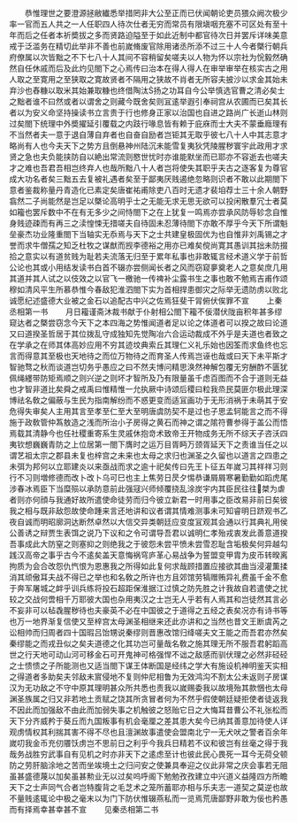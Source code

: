 <!-- { "loadSidebar": true } -->
　　恭惟理世之要澄源拯敝纎悉举措罔非大公至正而已伏闻朝论吏员猥众阙次极少率一官而五人共之一人任职四人待次仕者无穷而常员有限塡咽充塞不可区处有至十年而后之任者本祈奬拔之多而贤路迫隘至于如此近制中都官待次日并罢斥详味美意戒于泛滥务在精切此举非不善也前嵗脩废官除用诸丞所添不过三十人今者槩行朝兵府僚属以次皆黜之不下七八十人其间不容稍留矣嗟夫以人物为怀以宗社为恱毅然确然自任休戚而后及此灼见閤下之心焉传曰治本在得人得人在审举审举在核实古之用人取之至寛用之至狭取之寛故贤者不隔用之狭故不肖者无所容夫披沙以求金其始未弃沙也舂糠以取米其始兼取糠也终借陶汰扬之功耳自今公举慎选官曹之清必矣士之黜者谁不曰然或者以谓舍之则藏今既舍矣则冝逺举遐引奉祠宫从农圃而已矣其长者以为安义命坚持操读书立言贵于行也修身正家以治国也自进之路尚广长逝山林则过矣閤下统理中外奬擢延引覆载之内跂行喙息皆有赖于庇庥而士大夫不蒙垂廕理有不当然者夫一意于退自薄自弃者也自奋自励者岂钜其无取乎彼七八十人中其志意才略尚有人也今夫天下之势方且倒悬神州陆沉未能雪复夷狄凭陵腥秽寰宇此政用才求贤之急也夫负能挟防自以絶出常流则愍世忧时亦谁能默坐而已耶亦不容逝去也嗟夫才之难也吾君吾相岂终弃人也哉所黜八十人者岂将使失其职乎夫古之逐客复为尊官成大功名者矣三黜五去复被礼遇者矣至于鄙夷厌贱遏绝忽略则识者不敢以此期閤下意者鉴裁称量丹青造化已素定矣唐崔祐甫除吏八百时无遗才裴垍荐士三十余人朝野翕然二子尚能然是岂足以槩论高明乎士之无能无求无思无欲可以投闲散羣冗士者莫如籕也罢斥数中不在有无多少之间恃閤下之在上犹复一鸣焉亦尝承风防辱轸念自惟身贱迹疎而有再三之渎惶悚无措嗟夫自待固未忍薄待閤下亦敢不厚乎今天下所谓魁垒豪杰功业隆重閤下当轴实无忝焉与天下之士共建皇极固优为也自惟非刘禹锡之才誉而求牛僧孺之知乏杜牧之谋猷而觊李德裕之用亦已难矣傥尚寛其愚训其拙未防掇拾之意实以有道贫贱为耻若夫流落无归至于累年私事也非敢辄言经术道义学于前哲公论也其或小用结发读书白首不辍亦尝侧闻长者之风而窃窥夣奠老人之意矣庶几用其道并其人试之以伎效之以官飞一檄驰一传禆补尘露书生之事也敢不勉焉吉甫作颂穆如清风平生所慕恭惟今春敌犯淮泗閤下实为首相捍患御灾之际举无遗防虏以败北诚愿纪述盛德大业被之金石以追配古中兴之佐焉狂斐干冐俯伏俟罪不宣
　　上秦丞相第一书
　　月日籕谨斋沐裁书献于仆射相公閤下籕不佞潜伏陇亩积年甚多缪窥达者之槩尝窃念今天下之本四海之势惟闻道者足以论之体道者可以揆之故曰论道又曰道揆圣哲居于其位拨乱守成独知先觉陶冶六合运动裁成不外乎是夫道也者致之在学承之在师其体高妙应用不穷其迹坟典索丘其理仁义礼乐始也因筌而求鱼终也忘言而得意其至极也天地待之而位万物待之而育圣人传焉岂诬也哉或曰天下未平斯才智驰骛之秋而谈道岂切务乎愚应之曰不然夫博问精思涣然神解包覆无穷酬酢不匮犹佩绳纆带防矩焉顺之则兴逆之则坏才智所及乃有限量虽千虑百图而不合于道则无益也才智非道比矣舜之戒禹曰惟精惟一允执厥中诗颂后稷曰粒我烝民莫匪尔极此理深博祛名敎之偏蔽与生民为指南解纷而不惑更变而适冝画功于无形消祸于未萌其于安危得失审矣人主用其言至孝至仁至大至明唐虞防契不是过也子思孟轲能言之而不得施于政敎管仲蒍敖造之浅而所治小子房得之黄石而神之谓之隂符曹参得于盖公而悟焉载其清静今也任社稷重寄系生灵戚休抱竒术致帝王开物成务无所不综天子咨沃四夷钦想巍巍青防之上位居第一閤下膺时之运万目胥眄万颈胥延天下之责谁当任之以谓艺祖太宗之郡县未复也梓宫之未来也太母之求归也渊圣之久留也以道言之四患之未弭为邦何以立耶建炎以来亟战而求之逾十祀矣传曰先王卜征五年嵗习其祥祥习则行不习则増修德而改卜改卜乌可巳也主上焦劳日昃夕惕恭谦屑屑寒暑勤勤如蹈虎尾涉春冰焉臣下当糜殒以承防意前此强冦兴师倾覆挠乱涂炭宇内其臣民往往桀为虐者则亦何顔与我通好故所遣使命徒劳而归今彼立新君一时用事之臣改易非前日矣彼我之相与既非敌怨故使命踵来言还地讲和议者谓其情难测事未可知睿明日跻观书乙夜自诚而明昭廓洞达断然卓然以大信交异类朝廷应变度冝观其会通以行其典礼用侯公善诱之辩贾生表饵之说乃下议和之令可谓导吾君以诚明仁孝殆戎衷发此善意道揆吾事成此大防窒之则塞抑之则绝我之于彼怨未尝平愤未尝雪忍耻含垢极矣何异越勾践汉高帝之事乎古今不逺矣盖天意悔祸穹庐革心易战争为誓盟变甲胄为皮币转暌离拘质为会合改怨仇忾恨为恩惠我之所得如此复何求哉顾措置应接欲其曲当浸灌薫揉消其顽傲耳夫战不得已之举也和名敎之所许也方且郊馆劳犒赠贿异礼费虽千金不愈于奔军屠城之衅乎训兵练将投石超距保淮据江过慎之防先胜之计我故自若遣使之扰较之交战何啻相千万耶彼大国也杂用夷汉之士岂无人乎若有人焉其和岂徒然其言必不妄非可以毡毳腥秽待也夫豪英不必在中国彼之于道得之五经之表矣况亦有诗书等也万一地界渐复信使又至梓宫太母渊圣相继来还此亦讲和之当然也昔文王断虞芮之讼相帅而归周者四十国瑕吕饴甥说秦缪则晋惠改馆归绛嗟夫文王能之而吾君亦然矣秦缪能之而戎丑似之矣夫道德之化其功岂可量哉名敎之施其理无所不服吾君躬蹈高世之行天地可动山河可移金石可开鬼神可格强悍不诎之敌感而驯伏理之必然非硁硁之士愦愦之子所能测也又适当閤下谋王体断国是经纬之学大有施设机神明鉴天实相之得道者多助矣夫邻敌未賔侵地不复则仲尼相鲁为无效鸿沟不割太公未返则子房谋汉为无功敌之不守中原其理明甚众所共悉也责我以嵗赐委我以故境殆其款悃也太母渊圣族属之归又非若地土贡赋之饶其所贪冒者何为不然乎假使朝廷疑拒使者徒返我不因此而加强敌不由此而加弱失事之机触彼之怒贻它日之大悔耳昔曹公不礼张松而天下分齐威矜于葵丘而九国叛事有机会毫厘之差其患大矣今已纳其善意加待使人详观虏情权其利揣其害不得不尽也且澶渊故事遣使会盟南北宁一无犬吠之警者百余年嵗叨我金币充仞餍饫虏岂不思前日之利乎今我兵日精若不议和彼岂有丝毫之得于我哉务战胜穷武事自有见机之时亦非天下之逺虑至计也彼此民心畏死一耳今无荷殳顿防之劳肝脑涂地之苦而坐竢境土之归问安之使兼具奉迎之仪此非常之庆会事若无阻虽甚盛德蔑以加矣虽甚勲业无以过矣呜呼阁下勉勉孜孜建立中兴道义益隆四方所瞻天下之士声同气合者岂特腹背之毛芝术之笼所蓄耶亦相与乐夫志一道契之莫逆也故不量贱逺辄论中极之毫末以为门下防伏惟辍燕私而一览焉荒唐鄙野非敢为佞也矜愚而有择焉幸甚幸甚不宣
　　见秦丞相第二书
